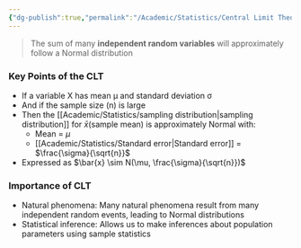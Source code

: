 ```yaml
---
{"dg-publish":true,"permalink":"/Academic/Statistics/Central Limit Theorem/"}
---
```


>The sum of many **independent random variables** will approximately follow a Normal distribution

### Key Points of the CLT
- If a variable X has mean μ and standard deviation σ
- And if the sample size (n) is large
- Then the [[Academic/Statistics/sampling distribution\|sampling distribution]] for $\bar{x}$(sample mean) is approximately Normal with:
  - Mean = $\mu$
  - [[Academic/Statistics/Standard error\|Standard error]] = $\frac{\sigma}{\sqrt{n}}$
- Expressed as $\bar{x} \sim N(\mu, \frac{\sigma}{\sqrt{n}})$

### Importance of CLT
- Natural phenomena: Many natural phenomena result from many independent random events, leading to Normal distributions
- Statistical inference: Allows us to make inferences about population parameters using sample statistics